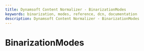 ```yaml
---
title: Dynamsoft Content Normalizer - BinarizationModes
keywords: binarization, modes, reference, dcn, documentation
description: Dynamsoft Content Normalizer - BinarizationModes
---
```


# BinarizationModes